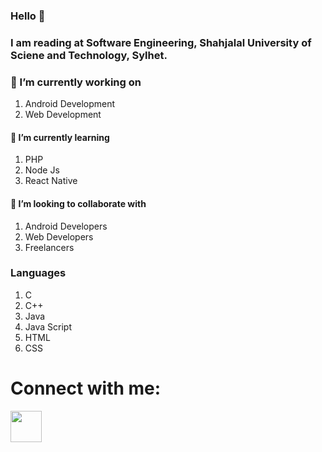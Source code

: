 ### Hello 👋 

### I am reading at Software Engineering, Shahjalal University of Sciene and Technology, Sylhet.

<!--
**AbidAhmed2018831062/AbidAhmed2018831062** is a ✨ _special_ ✨ repository because its `README.md` (this file) appears on your GitHub profile.

Here are some ideas to get you started:

- 🔭 I’m currently working on ...
- 🌱 I’m currently learning ...
- 👯 I’m looking to collaborate on ...
- 🤔 I’m looking for help with ...
- 💬 Ask me about ...
- 📫 How to reach me: ...
- 😄 Pronouns: ...
- ⚡ Fun fact: ...
-->
### 🔭 I’m currently working on 

1) Android Development
2) Web Development

#### 🌱 I’m currently learning 

1) PHP
2) Node Js
3) React Native

#### 👯 I’m looking to collaborate with

1) Android Developers
2) Web Developers
3) Freelancers

### Languages

1) C
2) C++
3) Java
4) Java Script
5) HTML
6) CSS

# Connect with me:

<a href="https://codeforces.com/profile/Ahmed_Abid">
  <img src="https://user-images.githubusercontent.com/61650337/136100700-43b31347-476e-4f10-97e4-cd5bee891ea0.png" width="50" height="50">
 </a>







